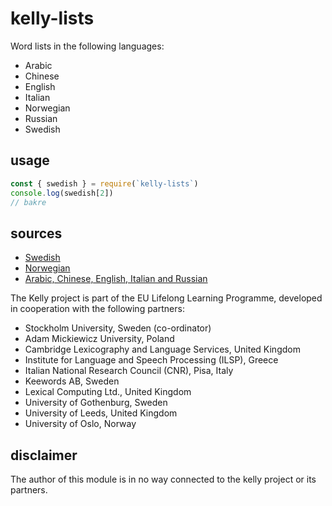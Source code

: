 # kelly-lists

Word lists in the following languages:

- Arabic
- Chinese
- English
- Italian
- Norwegian
- Russian
- Swedish

## usage

```javascript
const { swedish } = require(`kelly-lists`)
console.log(swedish[2])
// bakre
```

## sources

- [Swedish](https://web.archive.org/web/20160630110656/https://spraakbanken.gu.se/swe/kelly)
- [Norwegian](https://web.archive.org/web/20170817210826/https://www.hf.uio.no/iln/english/about/organization/text-laboratory/services/kelly.html)
- [Arabic, Chinese, English, Italian and Russian](https://web.archive.org/web/20170817210917/http://corpus.leeds.ac.uk/serge/kelly/)

The Kelly project is part of the EU Lifelong Learning Programme, developed in cooperation with the following partners:

- Stockholm University, Sweden (co-ordinator)
- Adam Mickiewicz University, Poland
- Cambridge Lexicography and Language Services, United Kingdom
- Institute for Language and Speech Processing (ILSP), Greece
- Italian National Research Council (CNR), Pisa, Italy
- Keewords AB, Sweden
- Lexical Computing Ltd., United Kingdom
- University of Gothenburg, Sweden
- University of Leeds, United Kingdom
- University of Oslo, Norway

## disclaimer

The author of this module is in no way connected to the kelly project or its partners.
